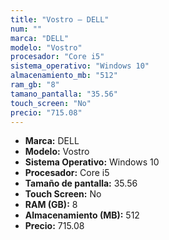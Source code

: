 ```yaml
---
title: "Vostro — DELL"
num: ""
marca: "DELL"
modelo: "Vostro"
procesador: "Core i5"
sistema_operativo: "Windows 10"
almacenamiento_mb: "512"
ram_gb: "8"
tamano_pantalla: "35.56"
touch_screen: "No"
precio: "715.08"
---
```

<ul>
<li><strong>Marca:</strong> DELL</li>
<li><strong>Modelo:</strong> Vostro</li>
<li><strong>Sistema Operativo:</strong> Windows 10</li>
<li><strong>Procesador:</strong> Core i5 </li>
<li><strong>Tamaño de pantalla:</strong> 35.56</li>
<li><strong>Touch Screen:</strong> No</li>
<li><strong>RAM (GB):</strong> 8</li>
<li><strong>Almacenamiento (MB):</strong> 512</li>
<li><strong>Precio:</strong> 715.08</li>
</ul>